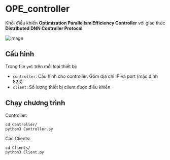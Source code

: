 # OPE_controller

Khối điều khiển **Optimization Parallelism Efficiency Controller** với giao thức **Distributed DNN Controller Protocol**

![image](https://github.com/future-internet-lab/OPE_controller/assets/95759699/bdde271b-2951-4f29-845b-0279f8b2350d)

## Cấu hình

Trong file `yml` trên mỗi loại thiết bị:

- `controller`: Cấu hình cho controller. Gồm địa chỉ IP và port (mặc định 823)
- `client`: Số lượng thiết bị client được điều khiển

## Chạy chương trình

Controller:
```
cd Controller/
python3 Controller.py
```

Các Clients:
```
cd Clients/
python3 Client.py
```
